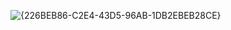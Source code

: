 ![{226BEB86-C2E4-43D5-96AB-1DB2EBEB28CE}](https://github.com/user-attachments/assets/777ea109-a094-4a30-bf06-04b427d0ec99)
